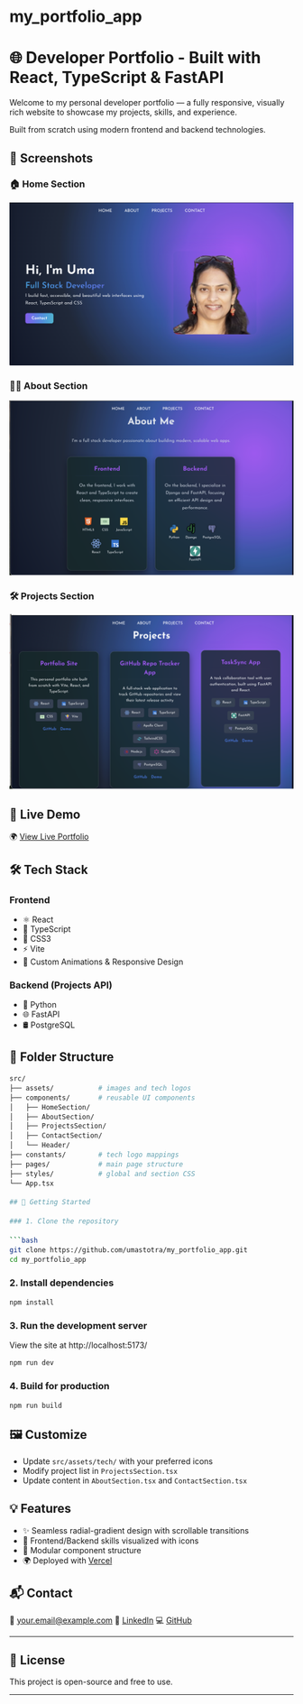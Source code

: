 # my_portfolio_app

# 🌐 Developer Portfolio - Built with React, TypeScript & FastAPI

Welcome to my personal developer portfolio — a fully responsive, visually rich website to showcase my projects, skills, and experience.

Built from scratch using modern frontend and backend technologies.

## 📸 Screenshots

### 🏠 Home Section

![Home Section](./public/screenshots/Home.png)

### 🙋‍♀️ About Section

![About Section](./public/screenshots/About.png)

### 🛠️ Projects Section

![Projects Section](./public/screenshots/Projects.png)

## 🚀 Live Demo

🌍 [View Live Portfolio](https://my-portfolio-app-sable.vercel.app/)

## 🛠️ Tech Stack

### Frontend

- ⚛️ React
- 💙 TypeScript
- 🎨 CSS3
- ⚡ Vite
- 💅 Custom Animations & Responsive Design

### Backend (Projects API)

- 🐍 Python
- 🌐 FastAPI
- 🛢️ PostgreSQL

## 📂 Folder Structure

````bash
src/
├── assets/           # images and tech logos
├── components/       # reusable UI components
│   ├── HomeSection/
│   ├── AboutSection/
│   ├── ProjectsSection/
│   ├── ContactSection/
│   └── Header/
├── constants/        # tech logo mappings
├── pages/            # main page structure
├── styles/           # global and section CSS
└── App.tsx

## 🧰 Getting Started

### 1. Clone the repository

```bash
git clone https://github.com/umastotra/my_portfolio_app.git
cd my_portfolio_app
````

### 2. Install dependencies

```bash
npm install
```

### 3. Run the development server

View the site at http://localhost:5173/

```bash
npm run dev
```

### 4. Build for production

```bash
npm run build
```

## 🖼️ Customize

- Update `src/assets/tech/` with your preferred icons
- Modify project list in `ProjectsSection.tsx`
- Update content in `AboutSection.tsx` and `ContactSection.tsx`

## 💡 Features

- ✨ Seamless radial-gradient design with scrollable transitions
- 🧠 Frontend/Backend skills visualized with icons
- 🧩 Modular component structure
- 🌍 Deployed with [Vercel](https://vercel.com/)

## 📬 Contact

📧 [your.email@example.com](mailto:your.email@example.com)
🔗 [LinkedIn](https://linkedin.com/in/yourprofile)
💻 [GitHub](https://github.com/yourusername)

---

## 📝 License

This project is open-source and free to use.

---
